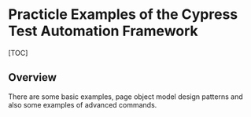 # Practicle Examples of the Cypress Test Automation Framework

[TOC]

## Overview

There are some basic examples, page object model design patterns and also some examples of advanced commands.


